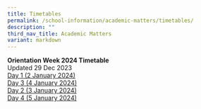 ```yaml
---
title: Timetables
permalink: /school-information/academic-matters/timetables/
description: ""
third_nav_title: Academic Matters
variant: markdown
---
```

**Orientation Week 2024 Timetable** <br>
Updated 29 Dec 2023
<br>[Day 1 (2 January 2024)](/files/O_Week_2024_Timetable_Day_1__2_January_2024_.pdf)<br>
[Day 3 (4 January 2024)](/files/O_Week_2024_Timetable_Day_3__4_January_2024_.pdf)<br>
[Day 2 (3 January 2024)](/files/O_Week_2024_Timetable_Day_2__3_January_2024_.pdf)<br>
[Day 4 (5 January 2024)](/files/O_Week_2024_Timetable_Day_4__5_January_2024_.pdf)
